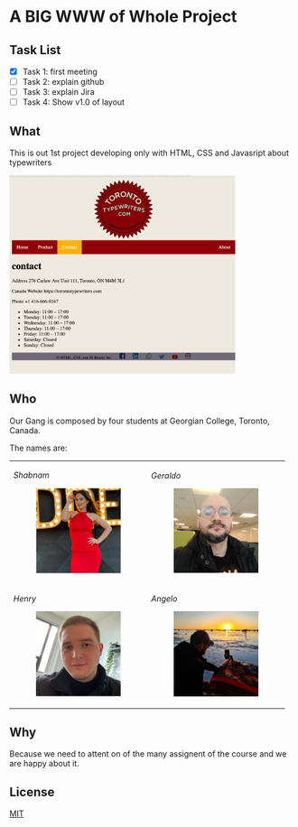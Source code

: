 # A BIG WWW of Whole Project
## Task List
- [X] Task 1: first meeting
- [ ] Task 2: explain github
- [ ] Task 3: explain Jira
- [ ] Task 4: Show v1.0 of layout

## What

This is out 1st project developing only with HTML, CSS and Javasript about typewriters

<img src="images_readme/print-1.png" width="400">

## Who

Our Gang is composed by four students at Georgian College, Toronto, Canada.

The names are:

<table border="0">
    <tr>
        <td>
            <p>
                <em>Shabnam</em>
                <figure>
                    <img src="images_readme/shabnam.png" width="150">
                </figure>
            </p>
        </td>  
        <td>
            <p>
                <em>Geraldo</em>
                <figure>
                    <img src="images_readme/geraldo.png" width="150">
                </figure>
            </p>
        </td>  
    </tr>
    <tr>
        <td>
            <p>
                <em>Henry </em>
                <figure>
                    <img src="images_readme/henrique.png" width="150">
                </figure>
            </p>
        </td>
        <td>
            <p>
                <em> Angelo </em>
                <figure>
                    <img src="images_readme/angelo.png" width="150">
                </figure>
            </p>
        </td>
    </tr>
</table>


## Why

Because we need to attent on of the many assignent of the course and we are happy about it.

## License

[MIT](https://choosealicense.com/licenses/mit/)
